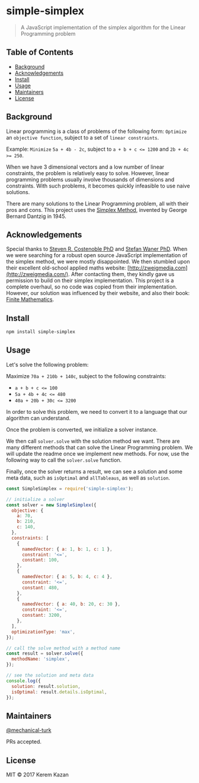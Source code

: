 # simple-simplex


> A JavaScript implementation of the simplex algorithm for the Linear Programming problem

## Table of Contents

- [Background](#background)
- [Acknowledgements](#acknowledgements)
- [Install](#install)
- [Usage](#usage)
- [Maintainers](#maintainers)
- [License](#license)

## Background

Linear programming is a class of problems of the following form: `Optimize` an `objective function`, subject to a set of `linear constraints`.

Example: `Minimize` `5a + 4b - 2c`, subject to `a + b + c <= 1200` and `2b + 4c >= 250`.

When we have 3 dimensional vectors and a low number of linear constraints, the problem is relatively easy to solve. However, linear programming problems usually involve thousands of dimensions and constraints. With such problems, it becomes quickly infeasible to use naive solutions.

There are many solutions to the Linear Programming problem, all with their pros and cons. This project uses the [Simplex Method](https://en.wikipedia.org/wiki/Linear_programming#Simplex_algorithm_of_Dantzig), invented by George Bernard Dantzig in 1945.

## Acknowledgements

Special thanks to [Steven R. Costenoble PhD](http://www.hofstra.edu/faculty/fac_profiles.cfm?id=295) and [Stefan Waner PhD](http://www.hofstra.edu/faculty/fac_profiles.cfm?id=1585). When we were searching for a robust open source JavaScript implementation of the simplex method, we were mostly disappointed. We then stumbled upon their excellent old-school applied maths website: [http://zweigmedia.com](http://zweigmedia.com/). After contacting them, they kindly gave us permission to build on their simplex implementation. This project is a complete overhaul, so no code was copied from their implementation. However, our solution was influenced by their website, and also their book: [Finite Mathematics](https://www.amazon.com/Finite-Mathematics-Stefan-Waner/dp/1337280429/).

## Install

```sh
npm install simple-simplex
```

## Usage

Let's solve the following problem:

Maximize `70a + 210b + 140c`, subject to the following constraints:
- `a + b + c <= 100`
- `5a + 4b + 4c <= 480`
- `40a + 20b + 30c <= 3200`

In order to solve this problem, we need to convert it to a language that our algorithm can understand.

Once the problem is converted, we initialize a solver instance.


We then call `solver.solve` with the solution method we want. There are many different methods that can solve the Linear Programming problem. We will update the readme once we implement new methods. For now, use the following way to call the `solver.solve` function.

Finally, once the solver returns a result, we can see a solution and some meta data, such as `isOptimal` and `allTableaus`, as well as `solution`.


```js
const SimpleSimplex = require('simple-simplex');

// initialize a solver
const solver = new SimpleSimplex({
  objective: {
    a: 70,
    b: 210,
    c: 140,
  },
  constraints: [
    {
      namedVector: { a: 1, b: 1, c: 1 },
      constraint: '<=',
      constant: 100,
    },
    {
      namedVector: { a: 5, b: 4, c: 4 },
      constraint: '<=',
      constant: 480,
    },
    {
      namedVector: { a: 40, b: 20, c: 30 },
      constraint: '<=',
      constant: 3200,
    },
  ],
  optimizationType: 'max',
});

// call the solve method with a method name
const result = solver.solve({
  methodName: 'simplex',
});

// see the solution and meta data
console.log({
  solution: result.solution,
  isOptimal: result.details.isOptimal,
});
```


## Maintainers

[@mechanical-turk](https://github.com/mechanical-turk)


PRs accepted.

## License

MIT © 2017 Kerem Kazan
